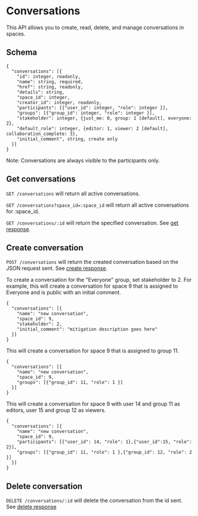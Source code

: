 Conversations
========

This API allows you to create, read, delete, and manage conversations in spaces.

Schema  <a name='schema'></a>
------------
```
{
  "conversations": [{
    "id": integer, readonly,
    "name": string, required,
    "href": string, readonly,
    "details": string,
    "space_id": integer,
    "creator_id": integer, readonly,
    "participants": [{"user_id": integer, "role": integer }],
    "groups": [{"group_id": integer, "role": integer }],
    "stakeholder": integer, {just_me: 0, group: 1 [default], everyone: 2},
    "default_role": integer, {editor: 1, viewer: 2 [default], collaboration_complete: 3},
    "initial_comment", string, create only
  }]
}
```

Note: Conversations are always visible to the participants only.

Get conversations
------------
`GET /conversations` will return all active conversations.

`GET /conversations?space_id=:space_id` will return all active conversations for :space_id.

`GET /conversations/:id` will return the specified conversation. See [get response](responses.md#get).

Create conversation
-----------
`POST /conversations` will return the created conversation based on the JSON request sent. See [create response](responses.md#create).


To create a conversation for the "Everyone" group, set stakeholder to 2. For example, this will create a conversation for space 9 that
is assigned to Everyone and is public with an initial comment.
```
{
  "conversations": [{
    "name": "new conversation",
    "space_id": 9,
    "stakeholder": 2,
    "initial_comment": "mitigation description goes here"
  }]
}
```

This will create a conversation for space 9 that is assigned to group 11.
```
{
  "conversations": [{
    "name": "new conversation",
    "space_id": 9,
    "groups": [{"group_id": 11, "role": 1 }]
  }]
}
```

This will create a conversation for space 9 with user 14 and group 11 as editors, user 15 and group 12 as viewers.
```
{
  "conversations": [{
    "name": "new conversation",
    "space_id": 9,
    "participants": [{"user_id": 14, "role": 1},{"user_id":15, "role": 2}],
    "groups": [{"group_id": 11, "role": 1 },{"group_id": 12, "role": 2 }]
  }]
}
```

Delete conversation
---------------
`DELETE /conversations/:id` will delete the conversation from the id sent. See [delete response](responses.md#delete)



